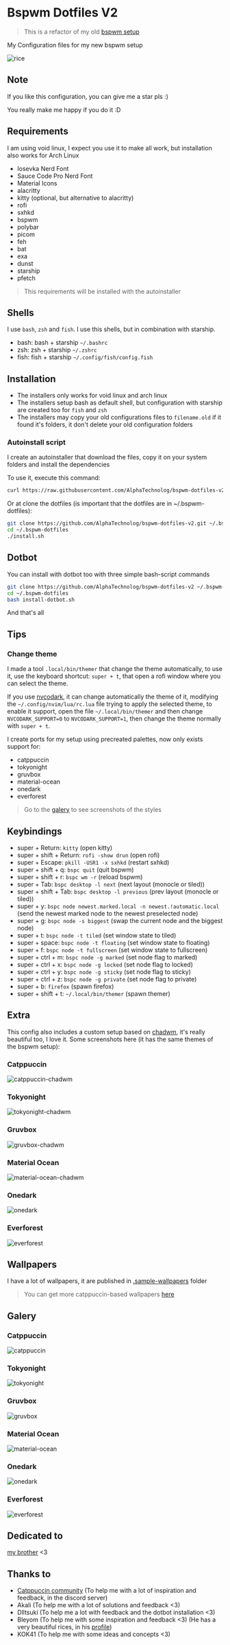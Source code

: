 # Bspwm Dotfiles V2

> This is a refactor of my old [bspwm setup](https://github.com/AlphaTechnolog/bspwm-dotfiles)

My Configuration files for my new bspwm setup

![rice](./.misc/rice.png)

## Note

If you like this configuration, you can give me a star pls :)

You really make me happy if you do it :D

## Requirements

I am using void linux, I expect you use it to make all work, but installation
also works for Arch Linux

- Iosevka Nerd Font
- Sauce Code Pro Nerd Font
- Material Icons
- alacritty
- kitty (optional, but alternative to alacritty)
- rofi
- sxhkd
- bspwm
- polybar
- picom
- feh
- bat
- exa
- dunst
- starship
- pfetch

> This requirements will be installed with the autoinstaller

## Shells

I use `bash`, `zsh` and `fish`. I use this shells, but in combination with starship.

- bash: bash + starship `~/.bashrc`
- zsh: zsh + starship `~/.zshrc`
- fish: fish + starship `~/.config/fish/config.fish`

## Installation

- The installers only works for void linux and arch linux
- The installers setup bash as default shell, but configuration with starship are created too for `fish` and `zsh`
- The installers may copy your old configurations files to `filename.old` if it found it's folders, it don't delete your old configuration folders

### Autoinstall script

I create an autoinstaller that download the files, copy it on your system folders
and install the dependencies

To use it, execute this command:

```sh
curl https://raw.githubusercontent.com/AlphaTechnolog/bspwm-dotfiles-v2/main/install.sh | bash
```

Or at clone the dotfiles (is important that the dotfiles are in ~/.bspwm-dotfiles):

```sh
git clone https://github.com/AlphaTechnolog/bspwm-dotfiles-v2.git ~/.bspwm-dotfilesthe 
cd ~/.bspwm-dotfiles
./install.sh
```

## Dotbot

You can install with dotbot too with three simple bash-script commands

```sh
git clone https://github.com/AlphaTechnolog/bspwm-dotfiles-v2 ~/.bspwm-dotfiles
cd ~/.bspwm-dotfiles
bash install-dotbot.sh
```

And that's all

## Tips

### Change theme

I made a tool `.local/bin/themer` that change the theme automatically,
to use it, use the keyboard shortcut: `super + t`, that open a rofi window
where you can select the theme.

If you use [nvcodark](https://github.com/AlphaTechnolog/nvcodark), it
can change automatically the theme of it, modifying the `~/.config/nvim/lua/rc.lua`
file trying to apply the selected theme, to enable it support, open the file `~/.local/bin/themer`
and then change `NVCODARK_SUPPORT=0` to `NVCODARK_SUPPORT=1`, then change
the theme normally with `super + t`.

I create ports for my setup using precreated palettes, now only exists support for:

- catppuccin
- tokyonight
- gruvbox
- material-ocean
- onedark
- everforest

> Go to the [galery](#galery) to see screenshots of the styles

## Keybindings

- super + Return: `kitty` (open kitty)
- super + shift + Return: `rofi -show drun` (open rofi)
- super + Escape: `pkill -USR1 -x sxhkd` (restart sxhkd)
- super + shift + q: `bspc quit` (quit bspwm)
- super + shift + r: `bspc wm -r` (reload bspwm)
- super + Tab: `bspc desktop -l next` (next layout (monocle or tiled))
- super + shift + Tab: `bspc desktop -l previous` (prev layout (monocle or tiled))
- super + y: `bspc node newest.marked.local -n newest.!automatic.local` (send the newest marked node to the newest preselected node)
- super + g: `bspc node -s biggest` (swap the current node and the biggest node)
- super + t: `bspc node -t tiled` (set window state to tiled)
- super + space: `bspc node -t floating` (set window state to floating)
- super + f: `bspc node -t fullscreen` (set window state to fullscreen)
- super + ctrl + m: `bspc node -g marked` (set node flag to marked)
- super + ctrl + x: `bspc node -g locked` (set node flag to locked)
- super + ctrl + y: `bspc node -g sticky` (set node flag to sticky)
- super + ctrl + z: `bspc node -g private` (set node flag to private)
- super + b: `firefox` (spawn firefox)
- super + shift + t: `~/.local/bin/themer` (spawn themer)

## Extra

This config also includes a custom setup based on [chadwm](https://github.com/siduck/chadwm), it's really beautiful too, I love it.
Some screenshots here (it has the same themes of the bspwm setup):

### Catppuccin

![catppuccin-chadwm](./.misc/showcase/chadwm/catppuccin-chadwm.png)

### Tokyonight

![tokyonight-chadwm](./.misc/showcase/chadwm/tokyonight-chadwm.png)

### Gruvbox

![gruvbox-chadwm](./.misc/showcase/chadwm/gruvbox-chadwm.png)

### Material Ocean

![material-ocean-chadwm](./.misc/showcase/chadwm/material-ocean-chadwm.png)

### Onedark

![onedark](./.misc/showcase/chadwm/onedark-chadwm.png)

### Everforest

![everforest](./.misc/showcase/chadwm/everforest.png)

## Wallpapers

I have a lot of wallpapers, it are published in [.sample-wallpapers](https://github.com/AlphaTechnolog/bspwm-dotfiles-v2/tree/main/.sample-wallpapers) folder

> You can get more catppuccin-based wallpapers [here](https://github.com/catppuccin/wallpapers)

## Galery

### Catppuccin
![catppuccin](./.misc/showcase/catppuccin.png)

### Tokyonight
![tokyonight](./.misc/showcase/tokyonight.png)

### Gruvbox
![gruvbox](./.misc/showcase/gruvbox.png)

### Material Ocean
![material-ocean](./.misc/showcase/material-ocean.png)

### Onedark
![onedark](./.misc/showcase/onedark.png)

### Everforest
![everforest](./.misc/showcase/everforest.png)

## Dedicated to

[my brother](https://github.com/Jags1906) <3

## Thanks to

- [Catppuccin community](https://github.com/catppuccin) (To help me with a lot of inspiration and feedback, in the discord server)
- Akali (To help me with a lot of solutions and feedback <3)
- Dlltsuki (To help me a lot with feedback and the dotbot installation <3)
- Bleyom (To help me with some inspiration and feedback <3) (He has a very beautiful rices, in his [profile](https://github.com/Bleyom))
- KOK41 (To help me with some ideas and concepts <3)
